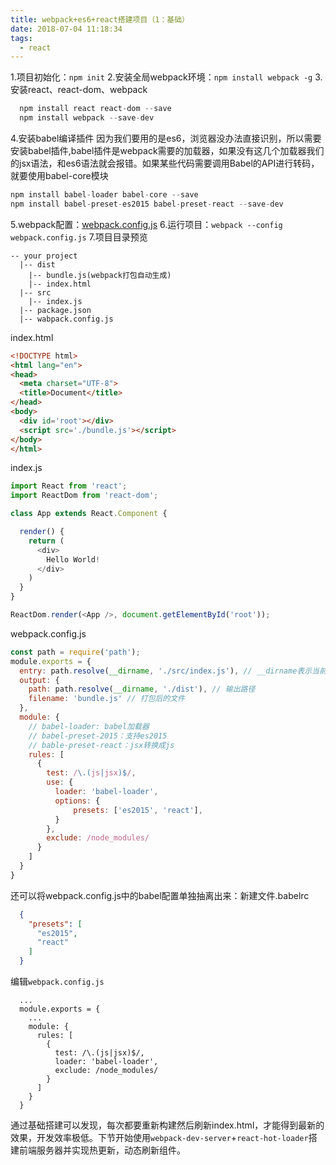 ```yaml
---
title: webpack+es6+react搭建项目（1：基础）
date: 2018-07-04 11:18:34
tags:
  - react
---
```


1.项目初始化：`npm init`
2.安装全局webpack环境：`npm install webpack -g`
3.安装react、react-dom、webpack
```js
  npm install react react-dom --save
  npm install webpack --save-dev
```
4.安装babel编译插件
  因为我们要用的是es6，浏览器没办法直接识别，所以需要安装babel插件,babel插件是webpack需要的加载器，如果没有这几个加载器我们的jsx语法，和es6语法就会报错。如果某些代码需要调用Babel的API进行转码，就要使用babel-core模块
  ```js
  npm install babel-loader babel-core --save
  npm install babel-preset-es2015 babel-preset-react --save-dev
  ```
  <!-- more -->
5.webpack配置：[webpack.config.js](#webpackConfig)
6.运行项目：`webpack --config webpack.config.js`
7.项目目录预览
```
-- your project
  |-- dist
    |-- bundle.js(webpack打包自动生成)
    |-- index.html
  |-- src
    |-- index.js
  |-- package.json
  |-- wabpack.config.js
```
index.html
```html
<!DOCTYPE html>
<html lang="en">
<head>
  <meta charset="UTF-8">
  <title>Document</title>
</head>
<body>
  <div id='root'></div>
  <script src='./bundle.js'></script>
</body>
</html>
```
index.js
```js
import React from 'react';
import ReactDom from 'react-dom';

class App extends React.Component {

  render() {
    return (
      <div>
        Hello World!
      </div>
    )
  }
}

ReactDom.render(<App />, document.getElementById('root'));
```
<span id="webpackConfig">webpack.config.js</span>
```js
const path = require('path');
module.exports = {
  entry: path.resolve(__dirname, './src/index.js'), // __dirname表示当前目录
  output: {
    path: path.resolve(__dirname, './dist'), // 输出路径
    filename: 'bundle.js' // 打包后的文件
  },
  module: {
    // babel-loader: babel加载器
    // babel-preset-2015：支持es2015
    // bable-preset-react：jsx转换成js
    rules: [
      {
        test: /\.(js|jsx)$/,
        use: {
          loader: 'babel-loader',
          options: {
              presets: ['es2015', 'react'],
          }
        },
        exclude: /node_modules/
      }
    ]
  }
}
```
还可以将webpack.config.js中的babel配置单独抽离出来：新建文件.babelrc
```json
  {
    "presets": [
      "es2015",
      "react"
    ]
  }
```
编辑`webpack.config.js`
```
  ...
  module.exports = {
    ...
    module: {
      rules: [
        {
          test: /\.(js|jsx)$/,
          loader: 'babel-loader',
          exclude: /node_modules/
        }
      ]
    }
  }
```
通过基础搭建可以发现，每次都要重新构建然后刷新index.html，才能得到最新的效果，开发效率极低。下节开始使用`webpack-dev-server`+`react-hot-loader`搭建前端服务器并实现热更新，动态刷新组件。